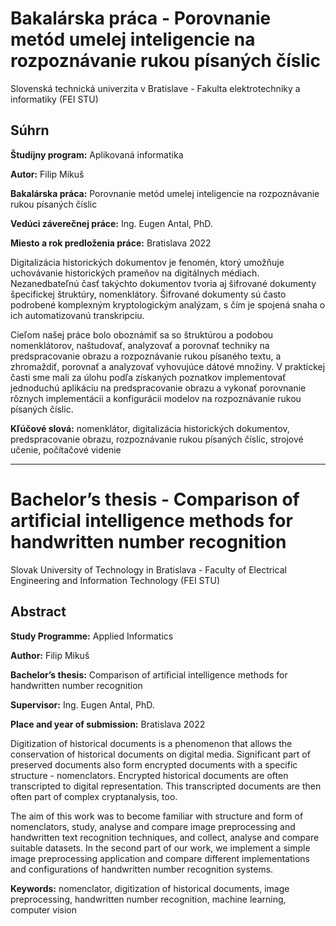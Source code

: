 # Bakalárska práca - Porovnanie metód umelej inteligencie na rozpoznávanie rukou písaných číslic

Slovenská technická univerzita v Bratislave - Fakulta elektrotechniky a informatiky (FEI STU)

## Súhrn
**Študíjny program:** Aplikovaná informatika

**Autor:** Filip Mikuš

**Bakalárska práca:** Porovnanie metód umelej inteligencie na rozpoznávanie rukou písaných číslic

**Vedúci záverečnej práce:** Ing. Eugen Antal, PhD.

**Miesto a rok predloženia práce:** Bratislava 2022

Digitalizácia historických dokumentov je fenomén, ktorý umožňuje uchovávanie historických prameňov na digitálnych médiach. Nezanedbateľnú časť takýchto dokumentov tvoria aj šifrované dokumenty špecifickej štruktúry, nomenklátory. Šifrované dokumenty sú často podrobené komplexným kryptologickým analýzam, s čím je spojená snaha o ich automatizovanú transkripciu.

Cieľom našej práce bolo oboznámiť sa so štruktúrou a podobou nomenklátorov, naštudovať, analyzovať a porovnať techniky na predspracovanie obrazu a rozpoznávanie rukou písaného textu, a zhromaždiť, porovnať a analyzovať vyhovujúce dátové množiny. V praktickej časti sme mali za úlohu podľa získaných poznatkov implementovať jednoduchú aplikáciu na predspracovanie obrazu a vykonať porovnanie rôznych implementácii a konfigurácii modelov na rozpoznávanie rukou písaných číslic.

**Kľúčové slová:** nomenklátor, digitalizácia historických dokumentov, predspracovanie obrazu, rozpoznávanie rukou písaných číslic, strojové učenie, počítačové videnie

---
# Bachelor’s thesis - Comparison of artificial intelligence methods for handwritten number recognition

Slovak University of Technology in Bratislava - Faculty of Electrical Engineering and Information Technology (FEI STU)

## Abstract
**Study Programme:** Applied Informatics

**Author:** Filip Mikuš

**Bachelor’s thesis:** Comparison of artificial intelligence methods for handwritten number recognition

**Supervisor:** Ing. Eugen Antal, PhD.

**Place and year of submission:** Bratislava 2022

Digitization of historical documents is a phenomenon that allows the conservation of historical documents on digital media. Significant part of preserved documents also form encrypted documents with a specific structure - nomenclators. Encrypted historical documents are often transcripted to digital representation. This transcripted documents are then often part of complex cryptanalysis, too.

The aim of this work was to become familiar with structure and form of nomenclators, study, analyse and compare image preprocessing and handwritten text recognition techniques, and collect, analyse and compare suitable datasets. In the second part of our work, we implement a simple image preprocessing application and compare different implementations and configurations of handwritten number recognition systems.

**Keywords:** nomenclator, digitization of historical documents, image preprocessing, handwritten number recognition, machine learning, computer vision